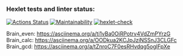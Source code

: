 ### Hexlet tests and linter status:
[![Actions Status](https://github.com/Mama1024/python-project-lvl1/workflows/hexlet-check/badge.svg)](https://github.com/Mama1024/python-project-lvl1/actions)
[![Maintainability](https://api.codeclimate.com/v1/badges/a99a88d28ad37a79dbf6/maintainability)](https://codeclimate.com/github/codeclimate/codeclimate/maintainability)
[![hexlet-check](https://github.com/Mama1024/python-project-lvl1/actions/workflows/hexlet-check.yml/badge.svg)](https://github.com/Mama1024/python-project-lvl1/actions/workflows/hexlet-check.yml)

Brain_even:
https://asciinema.org/a/ti1vBa0OiRPotrv4VdZmPYrzG
Brain_calc:
https://asciinema.org/a/OODkua2KCJpJziNSSnJ3CLGFc
Brain_gcd:
https://asciinema.org/a/tZnroC7F0esRHvdqg5oglFpXe
